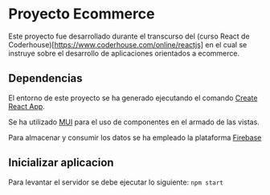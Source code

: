 # Proyecto Ecommerce

Este proyecto fue desarrollado durante el transcurso del (curso React de Coderhouse)[https://www.coderhouse.com/online/reactjs] en el cual se instruye sobre el desarrollo de aplicaciones orientados a ecommerce.

##  Dependencias

El entorno de este proyecto se ha generado ejecutando el comando [Create React App](https://github.com/facebook/create-react-app).

Se ha utilizado [MUI](https://mui.com/) para el uso de componentes en el armado de las vistas.

Para almacenar y consumir los datos se ha empleado la plataforma [Firebase](https://firebase.google.com/docs?gclid=EAIaIQobChMIp-u2lMfp8wIVD5ezCh0F5AnzEAAYASABEgIs0_D_BwE&gclsrc=aw.ds)

## Inicializar aplicacion

Para levantar el servidor se debe ejecutar lo siguiente:
`npm start`
